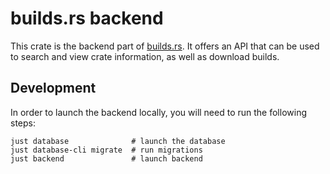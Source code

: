 # builds.rs backend

This crate is the backend part of [builds.rs][]. It offers an API that can be
used to search and view crate information, as well as download builds.

## Development

In order to launch the backend locally, you will need to run the following steps:

```
just database              # launch the database
just database-cli migrate  # run migrations
just backend               # launch backend
```

[builds.rs]: https://builds.rs
